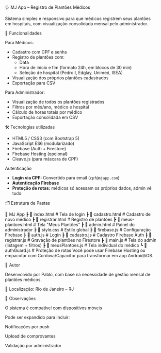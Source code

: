 🩺 MJ App – Registro de Plantões Médicos

Sistema simples e responsivo para que médicos registrem seus plantões em hospitais, com visualização consolidada mensal pelo administrador.

📱 Funcionalidades

Para Médicos:
- Cadastro com CPF e senha
- Registro de plantões com:
  - Data
  - Hora de início e fim (formato 24h, em blocos de 30 min)
  - Seleção de hospital (Pedro I, Edglay, Unimed, ISEA)
- Visualização dos próprios plantões cadastrados
- Exportação para CSV

Para Administrador:
- Visualização de todos os plantões registrados
- Filtros por mês/ano, médico e hospital
- Cálculo de horas totais por médico
- Exportação consolidada em CSV


🛠️ Tecnologias utilizadas

- HTML5 / CSS3 (com Bootstrap 5)
- JavaScript ES6 (modularizado)
- Firebase (Auth + Firestore)
- Firebase Hosting (opcional)
- Cleave.js (para máscara de CPF)

Autenticação

- **Login via CPF:** Convertido para email (`cpf@mjapp.com`)
- **Autenticação Firebase**
- **Proteção de rotas:** médicos só acessam os próprios dados, admin vê tudo

🗂️ Estrutura de Pastas

📁 MJ App
┣ 📄 index.html # Tela de login
┣ 📄 cadastro.html # Cadastro de novo médico
┣ 📄 registrar.html # Registro de plantões
┣ 📄 meus-plantoes.html # Tela "Meus Plantões"
┣ 📄 admin.html # Painel do administrador
┣ 📄 style.css # Estilo global
┣ 📄 firebase.js # Configuração Firebase
┣ 📄 auth.js # Login
┣ 📄 cadastro.js # Cadastro Firebase Auth
┣ 📄 registrar.js # Gravação de plantões no Firestore
┣ 📄 main.js # Tela do admin (listagem + filtros)
┣ 📄 meusPlantoes.js # Tela individual do médico
┗ 📄 authGuard.js # Proteção de rotas
Você pode usar Firebase Hosting ou empacotar com Cordova/Capacitor para transformar em app Android/iOS.

📍 Autor

Desenvolvido por Pablo, com base na necessidade de gestão mensal de plantões médicos.

📍 Localização: Rio de Janeiro – RJ


📌 Observações

O sistema é compatível com dispositivos móveis

Pode ser expandido para incluir:

Notificações por push

Upload de comprovantes

Validação por administrador
